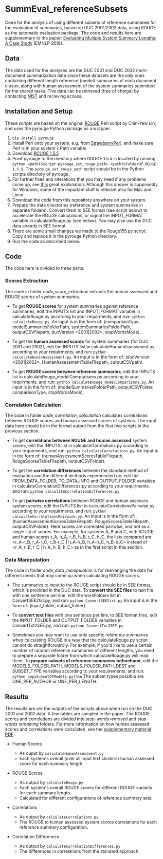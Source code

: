 # SummEval_referenceSubsets
Code for the analysis of using different subsets of reference summaries for the evaluation of summaries, based on DUC 2001/2002 data, using ROUGE as the automatic evaluation package.
The code and results here are supplementary to the paper: [Evaluating Multiple System Summary Lengths: A Case Study](https://aclanthology.coli.uni-saarland.de/papers/D18-1087/d18-1087) (EMNLP 2018).

## Data
The data used for the analyses are the DUC 2001 and DUC 2002 multi-document summarization data since these datasets are the only ones containing different length reference (model) summaries of each document cluster, along with human assessment of the system summaries submitted for the shared tasks.
This data can be retrieved (free of charge) by contacting [NIST](http://www-nlpir.nist.gov/projects/duc/data.html) and recieving access.

## Installation and Setup
These scripts are based on the original [ROUGE](http://www.aclweb.org/anthology/W04-1013) Perl script by Chin-Yew Lin, and uses the pyrouge Python package as a wrapper.
1.  `pip install pyrouge`
2.  Install Perl onto your system, e.g. from [StrawberryPerl](http://strawberryperl.com/), and make sure Perl is in your system's Path variable.
3.  Download [ROUGE 1.5.5](https://github.com/andersjo/pyrouge/tree/master/tools/ROUGE-1.5.5)
4.  Point pyrouge to the directory where ROUGE 1.5.5 is located by running `python <pathToScript-pyrouge_set_rouge_path> <pathToFolderOf_ROUGE-1.5.5`. The `pyrouge_set_rouge_path` script should be in the Python scripts directory of pyrouge.
5.  For further fixes and alterations that you may need if any problems come up, see [this](https://stackoverflow.com/questions/47045436/how-to-install-the-python-package-pyrouge-on-microsoft-windows) great explanation. Although this answer is supposedly for Windows, some of the important stuff is relevant also for Mac and Linux.
6.  Download the code from this repository anywhere on your system.
7.  Prepare the data directories (reference and system summaries in separate folders). Convert them to SEE format (see script below) to accelerate the ROUGE calculations, or signal the INPUT_FORMAT variable in calculateRouge.py (see below). You may also use the DUC data already in SEE format.
8.  There are some small changes we made to the Rouge155.py script. Copy and replace it in the pyrouge Python directory.
9.  Run the code as described below.

## Code
The code here is divided to three parts.
### Scores Extraction
The code in folder *code_score_extraction* extracts the human assessed and ROUGE scores of system summaries.

*  To get **ROUGE scores** for system summaries against reference summaries, edit the INPUTS list and INPUT_FORMAT variable in calculateRouge.py according to your requirments, and run:
`python calculateRouge.py`.
An input is in the form of: (comparisonType, modelSummariesFolderPath, systemSummariesFolderPath, outputCSVfilepath, ducVersion <2001|2002>, stopWordsMode).

*  To get the **human assessed scores** for system summaries (for DUC 2001 and 2002), edit the INPUTS list in calculateHumanAssessment.py according to your requirments, and run:
`python calculateHumanAssessment.py`.
An input is in the form of: (ducVersion <2001|2002>, HumanAssessmentTableFilepath, outputCSVpath).

*  To get **ROUGE scores between reference summaries**, edit the INPUTS list in calculateRouge_modelComparisons.py according to your requirments, and run:
`python calculateRouge_modelComparisons.py`.
An input is in the form of: (modelSummariesFolderPath, outputCSVFolder, comparisonType, stopWordsMode).

### Correlation Calculation
The code in folder *code_correlation_calculation* calculates correlations between ROUGE scores and human assessed scores of systems.
The input data here should be in the format output from the first two scripts in the previous section.

*  To get **correlations between ROUGE and human assessed** system scores, edit the INPUTS list in calculateCorrelations.py according to your requirments, and run:
`python calculateCorrelations.py`.
An input is in the form of: (humanAssessmentScoresTableFilepath, RougeScoresTableFilepath, outputCSVFolder).

*  To get the **correlation differences** between the standard method of evaluation and the different methods experimented on, edit the FROM_DATA_FOLDER, TO_DATA_INFO and OUTPUT_FOLDER variables in calculateCorrelationDifferences.py according to your requirments, and run:
`python calculateCorrelationDifferences.py`.

*  To get **pairwise correlations** between ROUGE and human assesses system scores, edit the INPUTS list in calculateCorrelationsPairwise.py according to your requirments, and run:
`python calculateCorrelationsPairwise.py`.
An input is in the form of: (humanAssessmentScoresTableFilepath, RougeScoresTableFilepath, outputCSVFolder).
Here scores are correlated pairwise, and not as a single list of scores. For example, for systems A, B and C, with ROUGE and human scores r_A, h_A, r_B, h_B, r_C, h_C, the lists compared are <r_A-r_B, r_A-r_C, r_B-r_C | h_A-h_B, h_A-h_C, h_B-h_C> instead of <r_A, r_B, r_C | h_A, h_B, h_C> as in the first script in this section.


### Data Manipulation
The code in folder *code_data_manipulation* is for rearranging the data for different needs that may come up when calculating ROUGE scores.

*  The summaries to input to the ROUGE script should be in [SEE format](http://www1.cs.columbia.edu/nlp/tides/SEEManual.pdf), which is provided in the DUC data. To **convert the SEE files** to text file with one sentence per line, edit the workFolders list in ConvertSEE2txt.py, and run:
`python ConvertSEE2txt.py`
An input is in the form of: (input_folder, output_folder).

*  To **convert text files** with one sentence per line, to SEE format files, edit the INPUT_FOLDER and OUTPUT_FOLDER variables in ConvertTxt2SEE.py, and run:
`python ConvertTxt2SEE.py`

*  Sometimes you may want to use only specific reference summaries when calculating ROUGE in a way that the calculateRouge.py script cannot do straightforwardly. For example, if you'd like to use a certain number of random reference summaries of different lengths, you need to prepare a separate folder from which calculateRouge.py will read them. To **prepare subsets of reference summaries beforehand**, edit the MODELS_FOLDER_PATH, MODELS_FOLDER_PATH_DEST and SUBSET_TYPE variables according to your requirements, and run:
`python copySubsetOfModels.python`
The subset types possible are ONE_PER_AUTHOR or ONE_PER_LENGTH.

## Results
The results are are the outputs of the scripts above when run on the DUC 2001 and 2002 data. A few tables are sampled in the paper.
The ROUGE scores and correlations are divided into *stop-words removed* and *stop-words remaining* folders.
For more information on how human assessed scores and correlations were calculated, see the [supplementary material PDF](https://orishapira.files.wordpress.com/2018/12/emnlp_2018_varyingLengthRouge_supplementaryMaterial.pdf).

*  Human Scores
    *  As ouput by `calculateHumanAssessment.py`
    *  Each system's overall (over all input text clusters) human assessed score for each summary length.

*  ROUGE Scores
    *  As output by `calculateRouge.py`
    *  Each system's overall ROUGE scores for different ROUGE variants for each summary length.
    *  Calculated for different configurations of reference summary sets.
    
*  Correlations
    *  As output by `calculateCorrelations.py`
    *  The ROUGE to human assessed system scores correlations for each reference summary configuration.
    
*  Correlation Differences
    *  As output by `calculateCorrelationDifferences.py`
    *  The differences in correlations from the standard approach.
